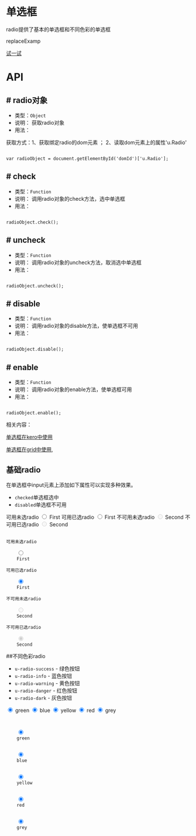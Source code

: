 # 单选框

radio提供了基本的单选框和不同色彩的单选框

replaceExamp

[试一试](http://design.yyuap.com/dist/pages/webIDE/index.html#/demos/ui/radio)

# API

## \# radio对象

* 类型：`Object`
* 说明： 获取radio对象
* 用法：

获取方式：1、获取绑定radio的dom元素 ； 2、读取dom元素上的属性'u.Radio'

```

var radioObject = document.getElementById('domId')['u.Radio'];

```

## \# check

* 类型：`Function`
* 说明： 调用radio对象的check方法，选中单选框
* 用法：

```

radioObject.check();

```

## \# uncheck

* 类型：`Function`
* 说明： 调用radio对象的uncheck方法，取消选中单选框
* 用法：

```

radioObject.uncheck();

```

## \# disable

* 类型：`Function`
* 说明： 调用radio对象的disable方法，使单选框不可用
* 用法：

```

radioObject.disable();

```
## \# enable

* 类型：`Function`
* 说明： 调用radio对象的enable方法，使单选框可用
* 用法：

```

radioObject.enable();

```

相关内容：

[单选框在kero中使用](http://design.yyuap.com/dist/pages/kero/ex_radio.html)    

[单选框在grid中使用](http://design.yyuap.com/dist/pages/webIDE/index.html#/demos/grids/edit),
## 基础radio

在单选框中input元素上添加如下属性可以实现多种效果。

* `checked`单选框选中
* `disabled`单选框不可用

<div class="example-content"><span>可用未选radio</span>
<label class="u-radio" for="option-1">
    <input type="radio" id="option-1" class="u-radio-button" name="options" value="1">
    <span class="u-radio-label">First</span>
</label>
<span>可用已选radio</span>
<label class="u-radio" for="option-6">
    <input type="radio" id="option-6" class="u-radio-button" name="options" value="1" checked>
    <span class="u-radio-label">First</span>
</label>
<span>不可用未选radio</span>
<label class="u-radio" for="option-2">
    <input type="radio" disabled id="option-2" class="u-radio-button" name="options" value="2">
    <span class="u-radio-label">Second</span>
</label>
<span>不可用已选radio</span>
<label class="u-radio" for="option-3">
    <input type="radio" disabled checked id="option-3" class="u-radio-button" name="options1" value="3">
    <span class="u-radio-label">Second</span>
</label></div>



<div class="examples-code"><pre><code>
<span>可用未选radio</span>
<label class="u-radio" for="option-1">
    <input type="radio" id="option-1" class="u-radio-button" name="options" value="1">
    <span class="u-radio-label">First</span>
</label>
<span>可用已选radio</span>
<label class="u-radio" for="option-6">
    <input type="radio" id="option-6" class="u-radio-button" name="options" value="1" checked>
    <span class="u-radio-label">First</span>
</label>
<span>不可用未选radio</span>
<label class="u-radio" for="option-2">
    <input type="radio" disabled id="option-2" class="u-radio-button" name="options" value="2">
    <span class="u-radio-label">Second</span>
</label>
<span>不可用已选radio</span>
<label class="u-radio" for="option-3">
    <input type="radio" disabled checked id="option-3" class="u-radio-button" name="options1" value="3">
    <span class="u-radio-label">Second</span>
</label></code></pre>
</div>





##不同色彩radio

* `u-radio-success` - 绿色按钮
* `u-radio-info` - 蓝色按钮
* `u-radio-warning` - 黄色按钮
* `u-radio-danger` - 红色按钮
* `u-radio-dark` - 灰色按钮

<div class="example-content"><label class="u-radio u-radio-success" >
    <input type="radio" class="u-radio-button"  checked>
    <span class="u-radio-label">green</span>
</label>
<label class="u-radio u-radio-info">
    <input type="radio" class="u-radio-button"   checked>
    <span class="u-radio-label">blue</span>
</label>
<label class="u-radio u-radio-warning">
    <input type="radio" class="u-radio-button"  checked>
    <span class="u-radio-label">yellow</span>
</label>
<label class="u-radio u-radio-danger">
    <input type="radio" class="u-radio-button"   checked>
    <span class="u-radio-label">red</span>
</label>
<label class="u-radio u-radio-dark">
    <input type="radio" class="u-radio-button"  checked>
    <span class="u-radio-label">grey</span>
</label></div>



<div class="examples-code"><pre><code>
<label class="u-radio u-radio-success" >
    <input type="radio" class="u-radio-button"  checked>
    <span class="u-radio-label">green</span>
</label>
<label class="u-radio u-radio-info">
    <input type="radio" class="u-radio-button"   checked>
    <span class="u-radio-label">blue</span>
</label>
<label class="u-radio u-radio-warning">
    <input type="radio" class="u-radio-button"  checked>
    <span class="u-radio-label">yellow</span>
</label>
<label class="u-radio u-radio-danger">
    <input type="radio" class="u-radio-button"   checked>
    <span class="u-radio-label">red</span>
</label>
<label class="u-radio u-radio-dark">
    <input type="radio" class="u-radio-button"  checked>
    <span class="u-radio-label">grey</span>
</label></code></pre>
</div>



